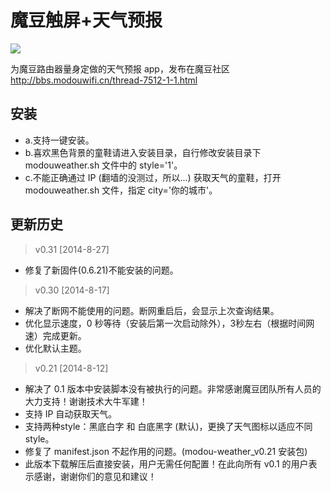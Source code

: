 魔豆触屏+天气预报
=============
![](http://bbs.modouwifi.cn/data/attachment/forum/201408/17/190818f1zciy1zrc8xgijg.png)

为魔豆路由器量身定做的天气预报 app，发布在魔豆社区 http://bbs.modouwifi.cn/thread-7512-1-1.html

## 安装 ##
* a.支持一键安装。
* b.喜欢黑色背景的童鞋请进入安装目录，自行修改安装目录下 modouweather.sh 文件中的 style='1'。
* c.不能正确通过 IP (翻墙的没测过，所以...) 获取天气的童鞋，打开 modouweather.sh 文件，指定 city='你的城市'。

## 更新历史 ##
> v0.31 [2014-8-27]
* 修复了新固件(0.6.21)不能安装的问题。

> v0.30 [2014-8-17]
* 解决了断网不能使用的问题。断网重启后，会显示上次查询结果。
* 优化显示速度，0 秒等待（安装后第一次启动除外），3秒左右（根据时间网速）完成更新。
* 优化默认主题。

> v0.21 [2014-8-12]
* 解决了 0.1 版本中安装脚本没有被执行的问题。非常感谢魔豆团队所有人员的大力支持！谢谢技术大牛军建！
* 支持 IP 自动获取天气。
* 支持两种style：黑底白字 和 白底黑字 (默认)，更换了天气图标以适应不同style。
* 修复了 manifest.json 不起作用的问题。(modou-weather_v0.21 安装包)
* 此版本下载解压后直接安装，用户无需任何配置！在此向所有 v0.1 的用户表示感谢，谢谢你们的意见和建议！
